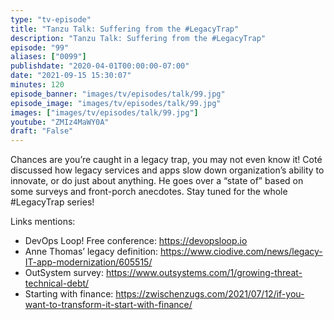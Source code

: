 ```yaml
---
type: "tv-episode"
title: "Tanzu Talk: Suffering from the #LegacyTrap"
description: "Tanzu Talk: Suffering from the #LegacyTrap"
episode: "99"
aliases: ["0099"]
publishdate: "2020-04-01T00:00:00-07:00"
date: "2021-09-15 15:30:07"
minutes: 120
episode_banner: "images/tv/episodes/talk/99.jpg"
episode_image: "images/tv/episodes/talk/99.jpg"
images: ["images/tv/episodes/talk/99.jpg"]
youtube: "ZMIz4MaWY0A"
draft: "False"
---
```


Chances are you’re caught in a legacy trap, you may not even know it! Coté discussed how legacy services and apps slow down organization’s ability to innovate, or do just about anything. He goes over a “state of” based on some surveys and front-porch anecdotes. Stay tuned for the whole #LegacyTrap series!

Links mentions:

- DevOps Loop! Free conference: https://devopsloop.io
- Anne Thomas’ legacy definition: https://www.ciodive.com/news/legacy-IT-app-modernization/605515/
- OutSystem survey: https://www.outsystems.com/1/growing-threat-technical-debt/
- Starting with finance: https://zwischenzugs.com/2021/07/12/if-you-want-to-transform-it-start-with-finance/